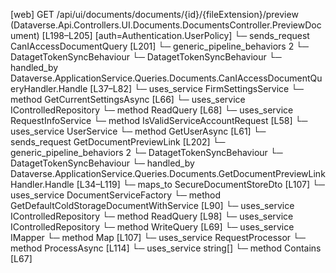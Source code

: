 [web] GET /api/ui/documents/documents/{id}/{fileExtension}/preview  (Dataverse.Api.Controllers.UI.Documents.DocumentsController.PreviewDocument)  [L198–L205] [auth=Authentication.UserPolicy]
  └─ sends_request CanIAccessDocumentQuery [L201]
    └─ generic_pipeline_behaviors 2
      └─ DatagetTokenSyncBehaviour
      └─ DatagetTokenSyncBehaviour
    └─ handled_by Dataverse.ApplicationService.Queries.Documents.CanIAccessDocumentQueryHandler.Handle [L37–L82]
      └─ uses_service FirmSettingsService
        └─ method GetCurrentSettingsAsync [L66]
      └─ uses_service IControlledRepository<Document>
        └─ method ReadQuery [L68]
      └─ uses_service RequestInfoService
        └─ method IsValidServiceAccountRequest [L58]
      └─ uses_service UserService
        └─ method GetUserAsync [L61]
  └─ sends_request GetDocumentPreviewLink [L202]
    └─ generic_pipeline_behaviors 2
      └─ DatagetTokenSyncBehaviour
      └─ DatagetTokenSyncBehaviour
    └─ handled_by Dataverse.ApplicationService.Queries.Documents.GetDocumentPreviewLinkHandler.Handle [L34–L119]
      └─ maps_to SecureDocumentStoreDto [L107]
      └─ uses_service DocumentServiceFactory
        └─ method GetDefaultColdStorageDocumentWithService [L90]
      └─ uses_service IControlledRepository<Document>
        └─ method ReadQuery [L98]
      └─ uses_service IControlledRepository<DocumentVersion>
        └─ method WriteQuery [L69]
      └─ uses_service IMapper
        └─ method Map [L107]
      └─ uses_service RequestProcessor
        └─ method ProcessAsync [L114]
      └─ uses_service string[]
        └─ method Contains [L67]

